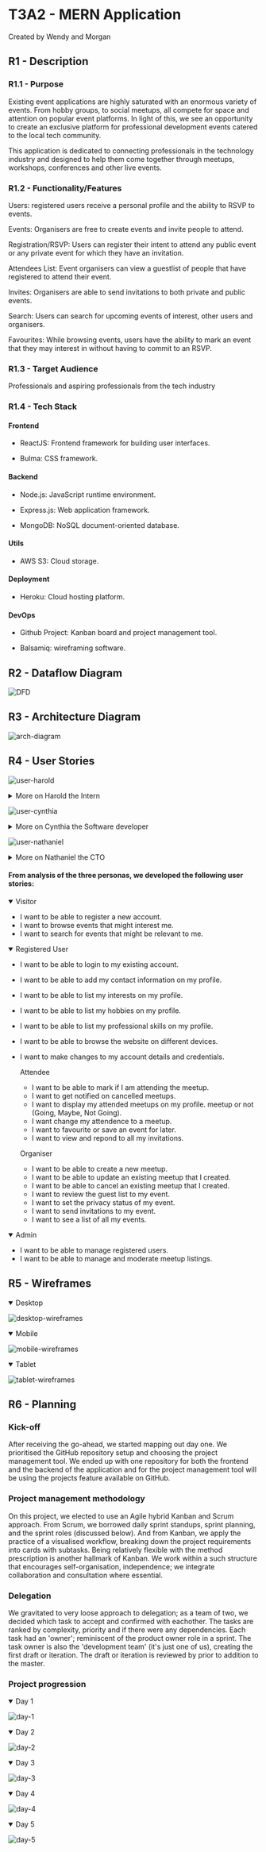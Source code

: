 # T3A2 - MERN Application
Created by Wendy and Morgan

## R1 - Description

### R1.1 - Purpose

Existing event applications are highly saturated with an enormous variety of events. From hobby groups, to social meetups, all compete for space and attention on popular event platforms. In light of this, we see an opportunity to create an exclusive platform for professional development events catered to the local tech community.  

This application is dedicated to connecting professionals in the technology industry and designed to help them come together through meetups, workshops, conferences and other live events. 

### R1.2 - Functionality/Features

Users: registered users receive a personal profile and the ability to RSVP to events. 

Events: Organisers are free to create events and invite people to attend.  

Registration/RSVP: Users can register their intent to attend any public event or any private event for which they have an invitation. 

Attendees List: Event organisers can view a guestlist of people that have registered to attend their event.

Invites: Organisers are able to send invitations to both private and public events. 

Search: Users can search for upcoming events of interest, other users and organisers. 

Favourites: While browsing events, users have the ability to mark an event that they may interest in without having to commit to an RSVP. 
 
### R1.3 - Target Audience
Professionals and aspiring professionals from the tech industry

### R1.4 - Tech Stack

#### Frontend

- ReactJS: Frontend framework for building user interfaces.

- Bulma: CSS framework.

#### Backend

- Node.js: JavaScript runtime environment.

- Express.js: Web application framework.

- MongoDB: NoSQL document-oriented database.

#### Utils

- AWS S3: Cloud storage.

#### Deployment

- Heroku: Cloud hosting platform.

#### DevOps

- Github Project: Kanban board and project management tool.

- Balsamiq: wireframing software. 

## R2 - Dataflow Diagram

![DFD](./docs/data-flow-diagram.png)

## R3 - Architecture Diagram

![arch-diagram](./docs/arch-diagram.png)

## R4 - User Stories

![user-harold](./docs/user-harold.jpg)

<details>
<summary> More on Harold the Intern </summary>

Harold is a recent graduate from a bootcamp course. In the last 6 months he had been diligently developing is coding skills but in doing so he had somewhat neglected career building activities. He has a network of peers but very few professional connections in the local tech community. Harold has a couple items on his portfolio but does not feel confident sending it to employers as of yet. He's concerned about his job prospects as well as leaving a highly supportive network. He's developed an affinity for Javascript and would like to become more proficient in React. Harold has also heard that having a mentor that can vouch for you can dramatically influence your career. 

</details>

![user-cynthia](./docs/user-cynthia.jpg)

<details>
<summary> More on Cynthia the Software developer </summary>

After completing her CS degree 9 years ago, Cynthia has worked in software development and is now looking for her vertical move. She's been keeping up to date with the latest frameworks and languages and becoming much more active online, trying to establish herself as an expert on NoSQL databases, such as a MongoDB. Presently, her professional network consists of mostly data analysts and data professionals - she would like to change that. Cynthia wants to engage with the growing tech community in her local area and participate in discussions. 

</details>

![user-nathaniel](./docs/user-nathaniel.jpg)

<details>
<summary> More on Nathaniel the CTO </summary>
Nathaniel was completing his CS degree as he co-founded his first startup - a logistics platform. He is now the CTO of Starlink and has been in the industry for 17 years. He's looking give back, and to cultivate the local eco-system and the next generation of tech professionals. He's well established as a thought leader but believes in the value of face to face interactions. Nathaniel is also on the look out for up and coming talent to recruit; he understands that good talent is hard to come by and a very rare commodity.  

</details>

#### From analysis of the three personas, we developed the following user stories:

<details open>
<summary> Visitor </summary>

+ I want to be able to register a new account.
+ I want to browse events that might interest me.
+ I want to search for events that might be relevant to me.

</details>

<details open>
<summary> Registered User </summary>

+ I want to be able to login to my existing account.
+ I want to be able to add my contact information on my profile.
+ I want to be able to list my interests on my profile.
+ I want to be able to list my hobbies on my profile.
+ I want to be able to list my professional skills on my profile.
+ I want to be able to browse the website on different devices.
+ I want to make changes to my account details and credentials.

    Attendee
    + I want to be able to mark if I am attending the meetup.
    + I want to get notified on cancelled meetups.
    + I want to display my attended meetups on my profile. meetup or not (Going, Maybe, Not Going).
    + I want change my attendence to a meetup.
    + I want to favourite or save an event for later.
    + I want to view and repond to all my invitations.

    Organiser
    + I want to be able to create a new meetup.
    + I want to be able to update an existing meetup that I created.
    + I want to be able to cancel an existing meetup that I created.
    + I want to review the guest list to my event.
    + I want to set the privacy status of my event.
    + I want to send invitations to my event.
    + I want to see a list of all my events. 

</details>

<details open>
<summary> Admin </summary>

+ I want to be able to manage registered users.
+ I want to be able to manage and moderate meetup listings.

</details>

## R5 - Wireframes

<details open>
<summary> Desktop </summary>

![desktop-wireframes](./docs/wireframes/Desktop.png)

</details>

<details open>
<summary> Mobile </summary>

![mobile-wireframes](./docs/wireframes/Mobile.png)

</details>

<details open>
<summary> Tablet </summary>

![tablet-wireframes](./docs/wireframes/Tablet.png)

</details>

## R6 - Planning

### Kick-off
After receiving the go-ahead, we started mapping out day one. We prioritised the GitHub repository setup and choosing the project management tool. We ended up with one repository for both the frontend and the backend of the application and for the project management tool will be using the projects feature available on GitHub. 

### Project management methodology
On this project, we elected to use an Agile hybrid Kanban and Scrum approach. From Scrum, we borrowed daily sprint standups, sprint planning, and the sprint roles (discussed below). And from Kanban, we apply the practice of a visualised workflow, breaking down the project requirements into cards with subtasks. Being relatively flexible with the method prescription is another hallmark of Kanban. We work within a such structure that encourages self-organisation, independence; we integrate collaboration and consultation  where essential.

### Delegation
We gravitated to very loose approach to delegation; as a team of two, we decided which task to accept and confirmed with eachother. The tasks are ranked by complexity, priority and if there were any dependencies. Each task had an 'owner'; reminiscent of the product owner role in a sprint. The task owner is also the 'development team' (it's just one of us), creating the first draft or iteration. The draft or iteration is reviewed by  prior to addition to the master.

### Project progression

<details open>
<summary> Day 1</summary>

![day-1](./docs/project-progression/day-1-start.png)

</details>

<details open>
<summary> Day 2</summary>

![day-2](./docs/project-progression/day-2-start.png)

</details>

<details open>
<summary> Day 3</summary>

![day-3](./docs/project-progression/day-3-start.png)

</details>

<details open>
<summary> Day 4</summary>

![day-4](./docs/project-progression/day-4-start.png)

</details>

<details open>
<summary> Day 5</summary>

![day-5](./docs/project-progression/day-5-start.png)

</details>